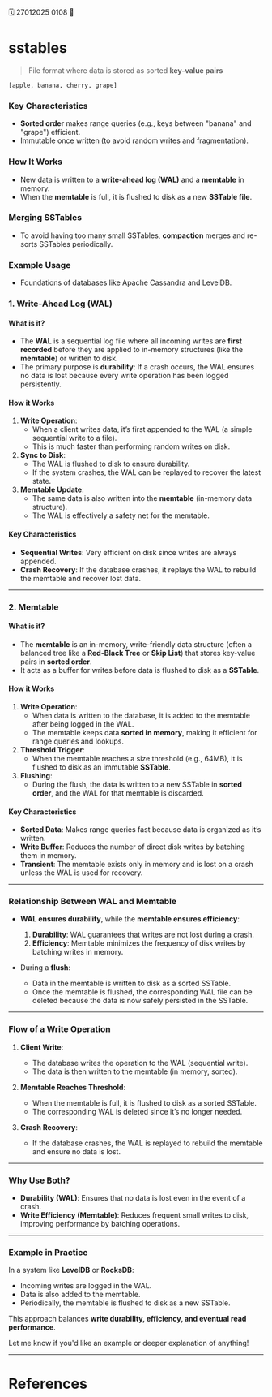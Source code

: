 🗓️ 27012025 0108
📎

# sstables

> File format where data is stored as sorted **key-value pairs**
   
```
[apple, banana, cherry, grape]
```
  
### Key Characteristics
- **Sorted order** makes range queries (e.g., keys between "banana" and "grape") efficient.
- Immutable once written (to avoid random writes and fragmentation).
### How It Works
- New data is written to a **write-ahead log (WAL)** and a **memtable** in memory.
- When the **memtable** is full, it is flushed to disk as a new **SSTable file**.
### Merging SSTables
- To avoid having too many small SSTables, **compaction** merges and re-sorts SSTables periodically.
### Example Usage
- Foundations of databases like Apache Cassandra and LevelDB.

### **1. Write-Ahead Log (WAL)**

#### **What is it?**

- The **WAL** is a sequential log file where all incoming writes are **first recorded** before they are applied to in-memory structures (like the **memtable**) or written to disk.
- The primary purpose is **durability**: If a crash occurs, the WAL ensures no data is lost because every write operation has been logged persistently.

#### **How it Works**

1. **Write Operation**:
    - When a client writes data, it’s first appended to the WAL (a simple sequential write to a file).
    - This is much faster than performing random writes on disk.
2. **Sync to Disk**:
    - The WAL is flushed to disk to ensure durability.
    - If the system crashes, the WAL can be replayed to recover the latest state.
3. **Memtable Update**:
    - The same data is also written into the **memtable** (in-memory data structure).
    - The WAL is effectively a safety net for the memtable.

#### **Key Characteristics**

- **Sequential Writes**: Very efficient on disk since writes are always appended.
- **Crash Recovery**: If the database crashes, it replays the WAL to rebuild the memtable and recover lost data.

---

### **2. Memtable**

#### **What is it?**

- The **memtable** is an in-memory, write-friendly data structure (often a balanced tree like a **Red-Black Tree** or **Skip List**) that stores key-value pairs in **sorted order**.
- It acts as a buffer for writes before data is flushed to disk as a **SSTable**.

#### **How it Works**

1. **Write Operation**:
    - When data is written to the database, it is added to the memtable after being logged in the WAL.
    - The memtable keeps data **sorted in memory**, making it efficient for range queries and lookups.
2. **Threshold Trigger**:
    - When the memtable reaches a size threshold (e.g., 64MB), it is flushed to disk as an immutable **SSTable**.
3. **Flushing**:
    - During the flush, the data is written to a new SSTable in **sorted order**, and the WAL for that memtable is discarded.

#### **Key Characteristics**

- **Sorted Data**: Makes range queries fast because data is organized as it’s written.
- **Write Buffer**: Reduces the number of direct disk writes by batching them in memory.
- **Transient**: The memtable exists only in memory and is lost on a crash unless the WAL is used for recovery.

---

### **Relationship Between WAL and Memtable**

- **WAL ensures durability**, while the **memtable ensures efficiency**:
    
    1. **Durability**: WAL guarantees that writes are not lost during a crash.
    2. **Efficiency**: Memtable minimizes the frequency of disk writes by batching writes in memory.
- During a **flush**:
    
    - Data in the memtable is written to disk as a sorted SSTable.
    - Once the memtable is flushed, the corresponding WAL file can be deleted because the data is now safely persisted in the SSTable.

---

### **Flow of a Write Operation**

1. **Client Write**:
    
    - The database writes the operation to the WAL (sequential write).
    - The data is then written to the memtable (in memory, sorted).
2. **Memtable Reaches Threshold**:
    
    - When the memtable is full, it is flushed to disk as a sorted SSTable.
    - The corresponding WAL is deleted since it’s no longer needed.
3. **Crash Recovery**:
    
    - If the database crashes, the WAL is replayed to rebuild the memtable and ensure no data is lost.

---

### **Why Use Both?**

- **Durability (WAL)**: Ensures that no data is lost even in the event of a crash.
- **Write Efficiency (Memtable)**: Reduces frequent small writes to disk, improving performance by batching operations.

---

### **Example in Practice**

In a system like **LevelDB** or **RocksDB**:

- Incoming writes are logged in the WAL.
- Data is also added to the memtable.
- Periodically, the memtable is flushed to disk as a new SSTable.

This approach balances **write durability, efficiency, and eventual read performance**.

Let me know if you'd like an example or deeper explanation of anything!


---

# References
